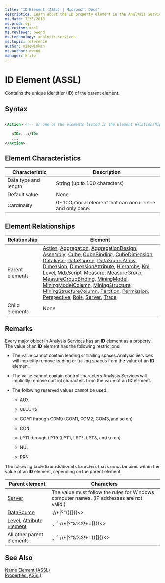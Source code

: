 ```yaml
---
title: "ID Element (ASSL) | Microsoft Docs"
description: Learn about the ID property element in the Analysis Services Scripting Language (ASSL) schema.
ms.date: 7/25/2018
ms.prod: sql
ms.custom: assl
ms.reviewer: owend
ms.technology: analysis-services
ms.topic: reference
author: minewiskan
ms.author: owend
manager: kfile
---
```

# ID Element (ASSL)

  Contains the unique identifier (ID) of the parent element.  
  
## Syntax  
  
```xml  
  
<Action> <!-- or one of the elements listed in the Element Relationships table -->  
   ...  
   <ID>...</ID>  
   ...  
</Action>  
```  
  
## Element Characteristics  
  
|Characteristic|Description|  
|--------------------|-----------------|  
|Data type and length|String (up to 100 characters)|  
|Default value|None|  
|Cardinality|0-1: Optional element that can occur once and only once.|  
  
## Element Relationships  
  
|Relationship|Element|  
|------------------|-------------|  
|Parent elements|[Action](../objects/action-element-assl.md), [Aggregation](../objects/aggregation-element-assl.md), [AggregationDesign](../objects/aggregationdesign-element-assl.md), [Assembly](../objects/assembly-element-assl.md), [Cube](../objects/cube-element-assl.md), [CubeBinding](../data-type/cubebinding-data-type-out-of-line-assl.md), [CubeDimension](../data-type/cubedimension-data-type-assl.md), [Database](../objects/database-element-assl.md), [DataSource](../objects/datasource-element-assl.md), [DataSourceView](../objects/datasourceview-element-assl.md), [Dimension](../objects/dimension-element-assl.md), [DimensionAttribute](../data-type/dimensionattribute-data-type-assl.md), [Hierarchy](../objects/hierarchy-element-assl.md), [Kpi](../objects/kpi-element-assl.md), [Level](../objects/level-element-assl.md), [MdxScript](../objects/mdxscript-element-assl.md), [Measure](../objects/measure-element-assl.md), [MeasureGroup](../objects/measuregroup-element-assl.md), [MeasureGroupBinding](../data-type/measuregroupbinding-data-type-assl.md), [MiningModel](../objects/miningmodel-element-assl.md), [MiningModelColumn](../data-type/miningmodelcolumn-data-type-assl.md), [MiningStructure](../objects/miningstructure-element-assl.md), [MiningStructureColumn](../data-type/miningstructurecolumn-data-type-assl.md), [Partition](../objects/partition-element-assl.md), [Permission](../data-type/permission-data-type-assl.md), [Perspective](../objects/perspective-element-assl.md), [Role](../objects/role-element-assl.md), [Server](../objects/server-element-assl.md), [Trace](../objects/trace-element-assl.md)|  
|Child elements|None|  
  
## Remarks

 Every major object in Analysis Services has an **ID** element as a property. The value of an **ID** element has the following restrictions:  
  
-   The value cannot contain leading or trailing spaces.Analysis Services will implicitly remove leading or trailing spaces from the value of an **ID** element.  
  
-   The value cannot contain control characters.Analysis Services will implicitly remove control characters from the value of an **ID** element.  
  
-   The following reserved values cannot be used:  
  
    -   AUX  
  
    -   CLOCK$  
  
    -   COM1 through COM9 (COM1, COM2, COM3, and so on)  
  
    -   CON  
  
    -   LPT1 through LPT9 (LPT1, LPT2, LPT3, and so on)  
  
    -   NUL  
  
    -   PRN  
  
 The following table lists additional characters that cannot be used within the value of an **ID** element, depending on the parent element.  

|Parent element|Characters|  
|--------------------|----------------|  
|[Server](../objects/server-element-assl.md)|The value must follow the rules for  Windows computer names. (IP addresses are not valid.)|  
|[DataSource](../objects/datasource-element-assl.md)|:/\\*&#124;?"()[]{}<>|  
|[Level](../objects/level-element-assl.md), [Attribute Element](../objects/attribute-element-assl.md)|.,;'`:/\\*&#124;?"&%$!+=[]{}<>|  
|All other parent elements|.,;'`:/\\*&#124;?"&%$!+=()[]{}<>|  
  

## See Also

 [Name Element &#40;ASSL&#41;](name-element-assl.md)   
 [Properties &#40;ASSL&#41;](properties-assl.md)  
  
  
